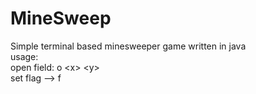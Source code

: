 # MineSweep

Simple terminal based minesweeper game written in java  
usage:  
open field: o \<x\> \<y\>  
set flag --> f <x> <y>  
